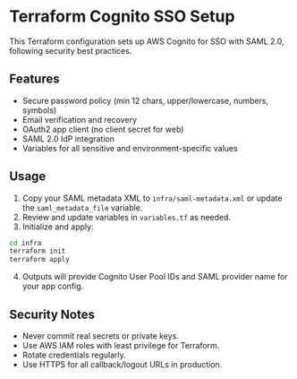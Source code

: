 # Terraform Cognito SSO Setup

This Terraform configuration sets up AWS Cognito for SSO with SAML 2.0, following security best practices.

## Features

- Secure password policy (min 12 chars, upper/lowercase, numbers, symbols)
- Email verification and recovery
- OAuth2 app client (no client secret for web)
- SAML 2.0 IdP integration
- Variables for all sensitive and environment-specific values

## Usage

1. Copy your SAML metadata XML to `infra/saml-metadata.xml` or update the `saml_metadata_file` variable.
2. Review and update variables in `variables.tf` as needed.
3. Initialize and apply:

```sh
cd infra
terraform init
terraform apply
```

4. Outputs will provide Cognito User Pool IDs and SAML provider name for your app config.

## Security Notes

- Never commit real secrets or private keys.
- Use AWS IAM roles with least privilege for Terraform.
- Rotate credentials regularly.
- Use HTTPS for all callback/logout URLs in production.
